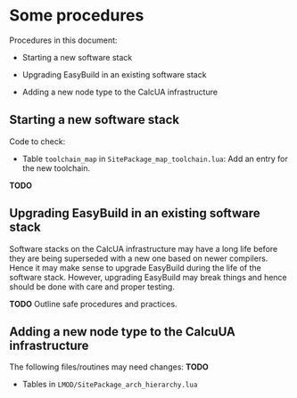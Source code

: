 # Some procedures

Procedures in this document:

  * Starting a new software stack

  * Upgrading EasyBuild in an existing software stack

  * Adding a new node type to the CalcUA infrastructure


## Starting a new software stack

Code to check:

  * Table `toolchain_map` in `SitePackage_map_toolchain.lua`: Add an entry for the
    new toolchain.

**TODO**


## Upgrading EasyBuild in an existing software stack

Software stacks on the CalcUA infrastructure may have a long life before they are being
superseded with a new one based on newer compilers. Hence it may make sense to upgrade
EasyBuild during the life of the software stack. However, upgrading EasyBuild may break
things and hence should be done with care and proper testing.

**TODO** Outline safe procedures and practices.


## Adding a new node type to the CalcuUA infrastructure

The following files/routines may need changes: **TODO**

  * Tables in `LMOD/SitePackage_arch_hierarchy.lua`

